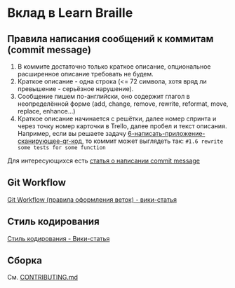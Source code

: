 # Вклад в Learn Braille

## Правила написания сообщений к коммитам (commit message)
1. В коммите достаточно только краткое описание, опциональное расширенное описание требовать не будем.
1. Краткое описание - одна строка (<= 72 символа, хотя вряд ли превышение - серьёзное нарушение).
1. Сообщение пишем по-английски, оно содержит глагол в неопределённой форме (add, change, remove, rewrite, reformat, move, replace, enhance...)
1. Краткое описание начинается с решётки, далее номер спринта и через точку номер карточки в Trello, далее пробел и текст описания.
Например, если вы решаете задачу [6-написать-приложение-сканирующее-qr-код](https://trello.com/c/d5LSflfR/6-%D0%BD%D0%B0%D0%BF%D0%B8%D1%81%D0%B0%D1%82%D1%8C-%D0%BF%D1%80%D0%B8%D0%BB%D0%BE%D0%B6%D0%B5%D0%BD%D0%B8%D0%B5-%D1%81%D0%BA%D0%B0%D0%BD%D0%B8%D1%80%D1%83%D1%8E%D1%89%D0%B5%D0%B5-qr-%D0%BA%D0%BE%D0%B4),
 то коммит может выглядеть так: `#1.6 rewrite some tests for some function`

Для интересующихся есть [статья о написании commit message](https://gist.github.com/robertpainsi/b632364184e70900af4ab688decf6f53)
## Git Workflow
[Git Workflow (правила оформления веток) - вики-статья](https://github.com/zuevval/braille4/wiki/gitflow)
## Стиль кодирования
[Стиль кодирования - Вики-статья](https://github.com/zuevval/braille4/wiki/codestyle)

## Сборка

См. [CONTRIBUTING.md](https://github.com/zuevval/braille4/blob/master/CONTRIBUTING.md)
